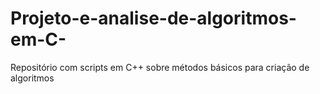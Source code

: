 # Projeto-e-analise-de-algoritmos-em-C-
Repositório com scripts em C++ sobre métodos básicos para criação de algoritmos
